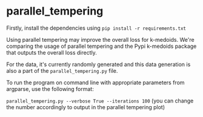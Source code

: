 # parallel_tempering

Firstly, install the dependencies using `pip install -r requirements.txt`

Using parallel tempering may improve the overall loss for k-medoids. We're comparing the usage of parallel tempering and the Pypi k-medoids package that outputs the overall loss directly.

For the data, it's currently randomly generated and this data generation is also a part of the `parallel_tempering.py` file.

To run the program on command line with appropriate parameters from argparse, use the following format:

`parallel_tempering.py --verbose True --iterations 100` (you can change the number accordingly to output in the parallel tempering plot)
